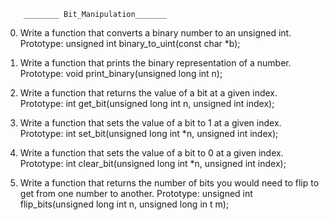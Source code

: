 		________ Bit_Manipulation_______

0. Write a function that converts a binary number to an unsigned int.	
	Prototype: unsigned int binary_to_uint(const char *b);

1. Write a function that prints the binary representation of a number.
	Prototype: void print_binary(unsigned long int n);

2. Write a function that returns the value of a bit at a given index.
	Prototype: int get_bit(unsigned long int n, unsigned int index);

3. Write a function that sets the value of a bit to 1 at a given index.
	Prototype: int set_bit(unsigned long int *n, unsigned int index);

4. Write a function that sets the value of a bit to 0 at a given index.
	Prototype: int clear_bit(unsigned long int *n, unsigned int index);

5. Write a function that returns the number of bits you would need to flip to get from one number to another.
	Prototype: unsigned int flip_bits(unsigned long int n, unsigned long in		t m);
